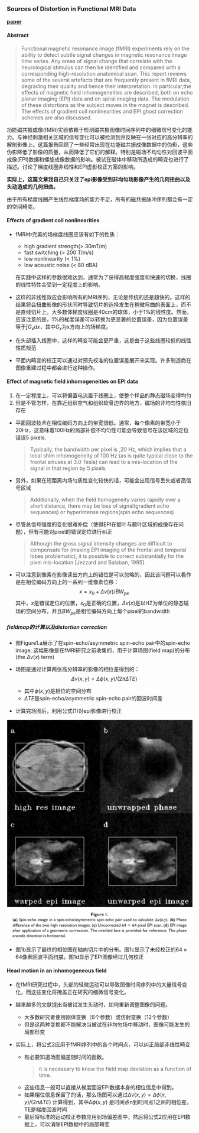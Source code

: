 ### Sources of Distortion in Functional MRI Data

[**paper**](http://invibe.net/biblio_database_dyva/woda/data/att/9f9f.file.pdf)

#### Abstract
> Functional magnetic resonance image (fMRI) experiments rely on the ability to detect subtle signal changes in magnetic resonance image time series. Any areas of signal change that correlate with the neurological stimulus can then be identified and compared with a corresponding high-resolution anatomical scan. This report reviews some of the several artefacts that are frequently present in fMRI data, degrading their quality and hence their interpretation. In particular,the effects of magnetic field inhomogeneities are described, both on echo planar imaging (EPI) data and on spiral imaging data. The modulation of these distortions as the subject moves in the magnet is described. The effects of gradient coil nonlinearities and EPI ghost correction schemes are also discussed.

功能磁共振成像(fMRI)实验依赖于检测磁共振图像时间序列中的细微信号变化的能力。与神经刺激相关区域的信号变化可以被检测到并反映在一张对应的高分辨率的解剖影像上。这篇报告回顾了一些经常出现在功能磁共振成像数据中的伪影，这些伪影降低了影像的质量，从而降低了它们的解释。特别是磁场不均匀性对回波平面成像(EPI)数据和螺旋成像数据的影响。被试在磁体中移动所造成的畸变也进行了描述。讨论了梯度线圈非线性和EPI虚影校正方案的影响。

**实际上，这篇文章我自己只关注了epi影像受到非均匀场影像产生的几何扭曲以及头动造成的几何扭曲。**

由于所有梯度线圈产生线性梯度场的能力不足，所有的磁共振脉冲序列都会有一定的空间畸变。

#### Effects of gradient coil nonlinearities

- fMRI中完美的场梯度线圈应该有如下的性质：
  - high gradient strength(> 30mT/m)
  - fast switching (> 200 T/m/s)
  - low nonlinearity (< 1%)
  - low acoustic noise (< 80 dBA)
  
  在实践中这样的参数很难达到，通常为了获得高梯度强度和快速的切换，线圈的线性特性会受到一定程度上的影响。

- 这样的非线性效应会影响所有的MRI序列，无论是传统的还是超快的。这样的结果将会扭曲影像的形状同时导致切片的选择发生在稍微弯曲的表面上，而不是直线切片上。大多数体梯度线圈是40cm的球体，小于1%的线性度。然而，应该注意的是，1%的梯度误差可以转换为更显著的位置误差，因为位置误差等于$\int{G_x}dx$，其中$G_x$为x方向上的场梯度。

- 在头部插入线圈中，这样的畸变可能会更严重，这是由于这些线圈较低的线性性质规范

- 平面内畸变的校正可以通过对预先校准的位置误差展开来实现。许多制造商在图像重建过程中都会进行这种操作。

#### Effect of magnetic field inhomogeneities on EPI data
1. 在一定程度上，可以将偏置电流置于线圈上，使整个样品的静态磁场变得均匀
2. 但是不管怎样，在靠近组织空气和组织软骨边界的地方，磁场的非均匀性依旧存在

- 平面回波技术在相位编码方向上的带宽很低。通常，每个像素的带宽小于20Hz，这意味着100Hz的局部补偿不均匀性可能会导致信号在该区域的定位错误5 pixels.
  >Typically, the bandwidth per pixel is ,20 Hz, which implies that a local shim inhomogeneity of 100 Hz (as is quite typical close to the frontal sinuses at 3.0 Tesla) can lead to a mis-location of the signal in that region by 5 pixels

- 另外，如果在短距离内场匀质性变化较快的话，可能会出现信号丢失或者高信号区域
  > Additionally, when the field homogeneity varies rapidly over a short distance, there may be loss of signal(gradient echo sequences) or hyperintense regions(spin echo sequences)

- 尽管总信号强度的变化很难补偿（使得EPI在额叶与颞叶区域的成像存在问题），但有可能对pixel的错误定位进行纠正
  > Although the gross signal intensity changes are difficult to compensate for (making EPI imaging of the frontal and temporal lobes problematic), it is possible to correct substantially for the pixel mis-location [Jezzard and Balaban, 1995].

- 可以注意到像素在影像读出方向上的错位是可以忽略的，因此该问题可以看作是在相位编码方向上的一系列一维像素位移：
  $$x=x_0 + \Delta v(x)/BW_{pe} \tag{1}$$
  其中，$x$是错误定位的位置，$x_0$是正确的位置，$\Delta v(x)$是以HZ为单位的静态磁场的空间分布，并且$BW_{pe}$是相位编码方向上每个pixel的bandwidth

##### fieldmap的计算以及distortion correction
- 图Figure1.a展示了在spin-echo/asymmetric spin-echo pair中的spin-echo image, 这幅影像是在fMRI研究之前收集的，用于计算场图(field map)的分布(the $\Delta v(x)$ term)
- 场图是通过计算两张高分辨率的影像的相位差得到的：
  $$\Delta v(x,y) = \Delta \phi(x,y)/(2\pi\Delta TE) \tag{2}$$
  - 其中$\phi(x,y)$是相位的空间分布
  - $\Delta TE$是spin-echo/asymmetric spin-echo pair的回波时间差

- 计算完场图后，利用公式(1)对epi影像进行校正

![图一](1.png)

- 图1b显示了最终的相位图在轴向切片中的分布。图1c显示了未经校正的$64\times64$像素回波平面扫描。图1d显示了EPI图像经过几何校正

#### Head motion in an inhomogeneous field
- 在fMRI研究过程中，头部的轻微运动可以导致图像时间序列中的大量信号变化，而这些变化将掩盖正在研究的细微信号变化。

- 越来越多的文献提出当被试发生头动时，如何重新调整图像的问题。
  - 大多数研究者使用刚体变换（6个参数）或仿射变换（12个参数）
  - 但是这两种变换都不能解决当被试在非均匀场中移动时，图像可能发生的局部形变

- 实际上，将公式2应用于fMRI序列中的各个时间点，可以纠正局部非线性畸变
  - 有必要知道场图偏差随时间的函数。
    >  it is necessary to know the field map deviation as a function of time.
  - 这些信息一般可以直接从梯度回波EPI数据本身的相位信息中得到。
  - 如果相位信息保留了的话，那么场图可以通过$\Delta v(x,y) = \Delta \phi(x,y)/(2\pi\Delta TE)$ 计算得到，其中$\Delta \phi(x,y)$ 是时间点n到时间点1之间的相位差，TE是梯度回波时间
  - 最后将标准的运动校正参数应用到场偏差图中，然后将公式2应用在EPI数据上，可以消除EPI数据中的局部畸变